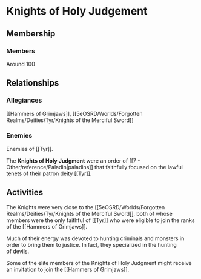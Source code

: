 # Knights of Holy Judgement

## Membership

### Members
Around 100

## Relationships

### Allegiances
[[Hammers of Grimjaws]], [[5eOSRD/Worlds/Forgotten Realms/Deities/Tyr/Knights of the Merciful Sword]]

### Enemies

Enemies of [[Tyr]].

The **Knights of Holy Judgment** were an order of [[7 - Other/reference/Paladin|paladins]] that faithfully focused on the lawful tenets of their patron deity [[Tyr]].

## Activities
The Knights were very close to the [[5eOSRD/Worlds/Forgotten Realms/Deities/Tyr/Knights of the Merciful Sword]], both of whose members were the only faithful of [[Tyr]] who were eligible to join the ranks of the [[Hammers of Grimjaws]].

Much of their energy was devoted to hunting criminals and monsters in order to bring them to justice. In fact, they specialized in the hunting of devils.

Some of the elite members of the Knights of Holy Judgment might receive an invitation to join the [[Hammers of Grimjaws]].